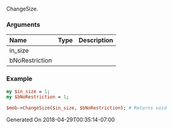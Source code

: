 ChangeSize.
### Arguments
**Name**|**Type**|**Description**
:---|:---|:---
in_size||
bNoRestriction||

### Example

```perl
my $in_size = 1;
my $bNoRestriction = 1;

$mob->ChangeSize($in_size, $bNoRestriction); # Returns void
```


Generated On 2018-04-29T00:35:14-07:00